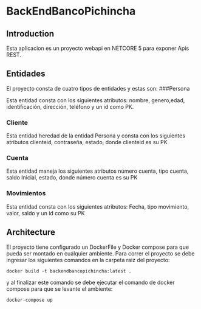 # BackEndBancoPichincha
## Introduction
Esta aplicacion es un proyecto webapi en NETCORE 5 para exponer Apis REST.

## Entidades
El proyecto consta de cuatro tipos de entidades y estas son:
###Persona

Esta entidad consta con los siguientes atributos: nombre, genero,edad, identificación, dirección, teléfono y un id como PK.

### Cliente

Esta entidad heredad de la entidad Persona y consta con los siguientes atributos clienteid, contraseña, estado, donde clienteid es su PK

### Cuenta

Esta entidad maneja los siguientes atributos número cuenta, tipo cuenta, saldo Inicial, estado, donde número cuenta es su PK

### Movimientos

Esta entidad consta con los siguientes atributos: Fecha, tipo movimiento, valor, saldo y un id como su PK

## Architecture
El proyecto tiene configurado un DockerFile y Docker compose para que pueda ser montado en cualquier ambiente.
Para correr el proyecto se debe ingresar los siguientes comandos en la carpeta raiz del proyecto:
    
    docker build -t backendbancopichincha:latest .
    
y al finalizar este comando se debe ejecutar el comando de docker compose para que se levante el ambiente:
    
    docker-compose up
